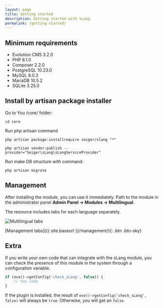 ```yaml
---
layout: page
title: Getting started
description: Getting started with sLang
permalink: /getting-started/
---
```


## Minimum requirements

- Evolution CMS 3.2.0
- PHP 8.1.0
- Composer 2.2.0
- PostgreSQL 10.23.0
- MySQL 8.0.3
- MariaDB 10.5.2
- SQLite 3.25.0

## Install by artisan package installer

Go to You /core/ folder:

```console
cd core
```

Run php artisan command

```console
php artisan package:installrequire seiger/slang "*"
```

```console
php artisan vendor:publish --provider="Seiger\sLang\sLangServiceProvider"
```

Run make DB structure with command:

```console
php artisan migrate
```

## Management

After installing the module, you can use it immediately. Path to the module in the 
administrator panel **Admin Panel -> Modules -> Multilingual**.

The resource includes tabs for each language separately.

![Multilingual tabs](https://github.com/Seiger/slang/releases/download/v1.0.0/sLang.png)

[Management tabs]({{ site.baseurl }}/management/){: .btn .btn-sky}

## Extra

If you write your own code that can integrate with the sLang module, 
you can check the presence of this module in the system through a configuration variable.

```php
if (evo()->getConfig('check_sLang', false)) {
    // You code
}
```

If the plugin is installed, the result of ```evo()->getConfig('check_sLang', false)``` 
will always be ```true```. Otherwise, you will get an ```false```.
